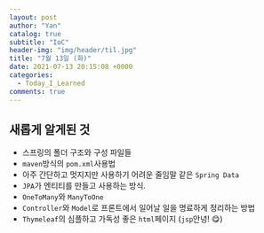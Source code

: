 ```yaml
---
layout: post
author: "Yan"
catalog: true
subtitle: "IoC"
header-img: "img/header/til.jpg"
title: "7월 13일 (화)"
date: 2021-07-13 20:15:08 +0000
categories:
  - Today_I_Learned
comments: true
---
```


## 새롭게 알게된 것

- 스프링의 폴더 구조와 구성 파일들
- `maven`방식의 `pom.xml`사용법
- 아주 간단하고 멋지지만 사용하기 어려운 줄임말 같은 `Spring Data`
- `JPA`가 엔티티를 만들고 사용하는 방식.
- `OneToMany`와 `ManyToOne`
- `Controller`와 `Model`로 프론트에서 일어날 일을 명료하게 정리하는 방법
- `Thymeleaf`의 심플하고 가독성 좋은 `html`페이지 (`jsp`안녕! 😋)
